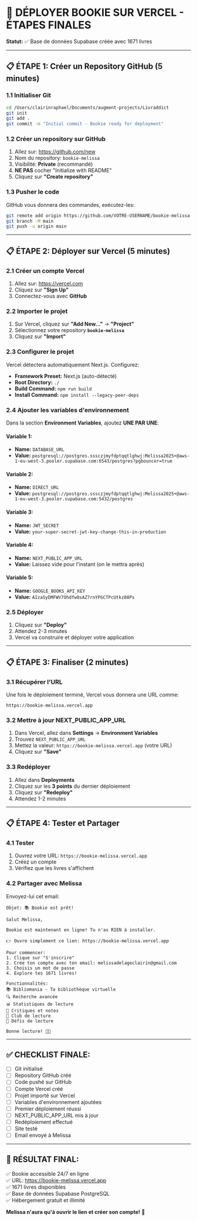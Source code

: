 # 🚀 DÉPLOYER BOOKIE SUR VERCEL - ÉTAPES FINALES

**Statut:** ✅ Base de données Supabase créée avec 1671 livres

---

## 📋 **ÉTAPE 1: Créer un Repository GitHub (5 minutes)**

### **1.1 Initialiser Git**

```bash
cd /Users/clairinraphael/Documents/augment-projects/Livraddict
git init
git add .
git commit -m "Initial commit - Bookie ready for deployment"
```

### **1.2 Créer un repository sur GitHub**

1. Allez sur: https://github.com/new
2. Nom du repository: `bookie-melissa`
3. Visibilité: **Private** (recommandé)
4. **NE PAS** cocher "Initialize with README"
5. Cliquez sur **"Create repository"**

### **1.3 Pusher le code**

GitHub vous donnera des commandes, exécutez-les:

```bash
git remote add origin https://github.com/VOTRE-USERNAME/bookie-melissa.git
git branch -M main
git push -u origin main
```

---

## 📋 **ÉTAPE 2: Déployer sur Vercel (5 minutes)**

### **2.1 Créer un compte Vercel**

1. Allez sur: https://vercel.com
2. Cliquez sur **"Sign Up"**
3. Connectez-vous avec **GitHub**

### **2.2 Importer le projet**

1. Sur Vercel, cliquez sur **"Add New..."** → **"Project"**
2. Sélectionnez votre repository **`bookie-melissa`**
3. Cliquez sur **"Import"**

### **2.3 Configurer le projet**

Vercel détectera automatiquement Next.js. Configurez:

- **Framework Preset:** Next.js (auto-détecté)
- **Root Directory:** `./`
- **Build Command:** `npm run build`
- **Install Command:** `npm install --legacy-peer-deps`

### **2.4 Ajouter les variables d'environnement**

Dans la section **Environment Variables**, ajoutez **UNE PAR UNE**:

#### Variable 1:
- **Name:** `DATABASE_URL`
- **Value:** `postgresql://postgres.sssczjmyfdptqqtlghwj:Melissa2025+@aws-1-eu-west-3.pooler.supabase.com:6543/postgres?pgbouncer=true`

#### Variable 2:
- **Name:** `DIRECT_URL`
- **Value:** `postgresql://postgres.sssczjmyfdptqqtlghwj:Melissa2025+@aws-1-eu-west-3.pooler.supabase.com:5432/postgres`

#### Variable 3:
- **Name:** `JWT_SECRET`
- **Value:** `your-super-secret-jwt-key-change-this-in-production`

#### Variable 4:
- **Name:** `NEXT_PUBLIC_APP_URL`
- **Value:** Laissez vide pour l'instant (on le mettra après)

#### Variable 5:
- **Name:** `GOOGLE_BOOKS_API_KEY`
- **Value:** `AIzaSyDMFWV7Ohdfw0sAZ7rnYPGCTPcUtkz08Ps`

### **2.5 Déployer**

1. Cliquez sur **"Deploy"**
2. Attendez 2-3 minutes
3. Vercel va construire et déployer votre application

---

## 📋 **ÉTAPE 3: Finaliser (2 minutes)**

### **3.1 Récupérer l'URL**

Une fois le déploiement terminé, Vercel vous donnera une URL comme:
```
https://bookie-melissa.vercel.app
```

### **3.2 Mettre à jour NEXT_PUBLIC_APP_URL**

1. Dans Vercel, allez dans **Settings** → **Environment Variables**
2. Trouvez `NEXT_PUBLIC_APP_URL`
3. Mettez la valeur: `https://bookie-melissa.vercel.app` (votre URL)
4. Cliquez sur **"Save"**

### **3.3 Redéployer**

1. Allez dans **Deployments**
2. Cliquez sur les **3 points** du dernier déploiement
3. Cliquez sur **"Redeploy"**
4. Attendez 1-2 minutes

---

## 📋 **ÉTAPE 4: Tester et Partager**

### **4.1 Tester**

1. Ouvrez votre URL: `https://bookie-melissa.vercel.app`
2. Créez un compte
3. Vérifiez que les livres s'affichent

### **4.2 Partager avec Melissa**

Envoyez-lui cet email:

```
Objet: 📚 Bookie est prêt!

Salut Melissa,

Bookie est maintenant en ligne! Tu n'as RIEN à installer.

👉 Ouvre simplement ce lien: https://bookie-melissa.vercel.app

Pour commencer:
1. Clique sur "S'inscrire"
2. Crée ton compte avec ton email: melissadelageclairin@gmail.com
3. Choisis un mot de passe
4. Explore tes 1671 livres!

Fonctionnalités:
📚 Bibliomania - Ta bibliothèque virtuelle
🔍 Recherche avancée
📊 Statistiques de lecture
📝 Critiques et notes
📖 Club de lecture
🎯 Défis de lecture

Bonne lecture! 📖✨
```

---

## ✅ **CHECKLIST FINALE:**

- [ ] Git initialisé
- [ ] Repository GitHub créé
- [ ] Code pushé sur GitHub
- [ ] Compte Vercel créé
- [ ] Projet importé sur Vercel
- [ ] Variables d'environnement ajoutées
- [ ] Premier déploiement réussi
- [ ] NEXT_PUBLIC_APP_URL mis à jour
- [ ] Redéploiement effectué
- [ ] Site testé
- [ ] Email envoyé à Melissa

---

## 🎉 **RÉSULTAT FINAL:**

✅ Bookie accessible 24/7 en ligne  
✅ URL: https://bookie-melissa.vercel.app  
✅ 1671 livres disponibles  
✅ Base de données Supabase PostgreSQL  
✅ Hébergement gratuit et illimité  

**Melissa n'aura qu'à ouvrir le lien et créer son compte!** 🚀

